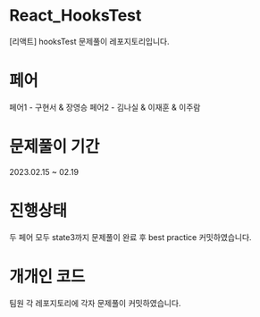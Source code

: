 # React_HooksTest
[리액트] hooksTest 문제풀이 레포지토리입니다.

# 페어
페어1 - 구현서 & 장영승
페어2 - 김나실 & 이재훈 & 이주람

# 문제풀이 기간
2023.02.15 ~ 02.19

# 진행상태
두 페어 모두 state3까지 문제풀이 완료 후 best practice 커밋하였습니다.

# 개개인 코드
팀원 각 레포지토리에 각자 문제풀이 커밋하였습니다.
